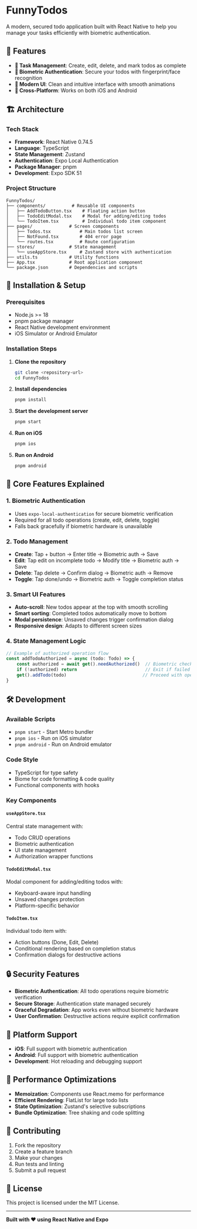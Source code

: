 # FunnyTodos

A modern, secured todo application built with React Native to help you manage your tasks efficiently with biometric authentication.

## 🚀 Features

- **📝 Task Management**: Create, edit, delete, and mark todos as complete
- **🔐 Biometric Authentication**: Secure your todos with fingerprint/face recognition
- **🎨 Modern UI**: Clean and intuitive interface with smooth animations
- **📱 Cross-Platform**: Works on both iOS and Android

## 🏗️ Architecture

### Tech Stack
- **Framework**: React Native 0.74.5
- **Language**: TypeScript
- **State Management**: Zustand
- **Authentication**: Expo Local Authentication
- **Package Manager**: pnpm
- **Development**: Expo SDK 51

### Project Structure
```
FunnyTodos/
├── components/          # Reusable UI components
│   ├── AddTodoButton.tsx    # Floating action button
│   ├── TodoEditModal.tsx    # Modal for adding/editing todos
│   └── TodoItem.tsx         # Individual todo item component
├── pages/              # Screen components
│   ├── Todos.tsx           # Main todos list screen
│   ├── NotFound.tsx        # 404 error page
│   └── routes.tsx          # Route configuration
├── stores/             # State management
│   └── useAppStore.tsx     # Zustand store with authentication
├── utils.ts            # Utility functions
├── App.tsx             # Root application component
└── package.json        # Dependencies and scripts
```



## 🔧 Installation & Setup

### Prerequisites
- Node.js >= 18
- pnpm package manager
- React Native development environment
- iOS Simulator or Android Emulator

### Installation Steps

1. **Clone the repository**
   ```bash
   git clone <repository-url>
   cd FunnyTodos
   ```

2. **Install dependencies**
   ```bash
   pnpm install
   ```

3. **Start the development server**
   ```bash
   pnpm start
   ```

4. **Run on iOS**
   ```bash
   pnpm ios
   ```

5. **Run on Android**
   ```bash
   pnpm android
   ```

## 🎯 Core Features Explained

### 1. Biometric Authentication
- Uses `expo-local-authentication` for secure biometric verification
- Required for all todo operations (create, edit, delete, toggle)
- Falls back gracefully if biometric hardware is unavailable

### 2. Todo Management
- **Create**: Tap + button → Enter title → Biometric auth → Save
- **Edit**: Tap edit on incomplete todo → Modify title → Biometric auth → Save
- **Delete**: Tap delete → Confirm dialog → Biometric auth → Remove
- **Toggle**: Tap done/undo → Biometric auth → Toggle completion status

### 3. Smart UI Features
- **Auto-scroll**: New todos appear at the top with smooth scrolling
- **Smart sorting**: Completed todos automatically move to bottom
- **Modal persistence**: Unsaved changes trigger confirmation dialog
- **Responsive design**: Adapts to different screen sizes

### 4. State Management Logic
```typescript
// Example of authorized operation flow
const addTodoAuthorized = async (todo: Todo) => {
    const authorized = await get().needAuthorized()  // Biometric check
    if (!authorized) return                          // Exit if failed
    get().addTodo(todo)                             // Proceed with operation
}
```

## 🛠️ Development

### Available Scripts
- `pnpm start` - Start Metro bundler
- `pnpm ios` - Run on iOS simulator
- `pnpm android` - Run on Android emulator

### Code Style
- TypeScript for type safety
- Biome for code formatting & code quality
- Functional components with hooks

### Key Components

#### `useAppStore.tsx`
Central state management with:
- Todo CRUD operations
- Biometric authentication
- UI state management
- Authorization wrapper functions

#### `TodoEditModal.tsx`
Modal component for adding/editing todos with:
- Keyboard-aware input handling
- Unsaved changes protection
- Platform-specific behavior

#### `TodoItem.tsx`
Individual todo item with:
- Action buttons (Done, Edit, Delete)
- Conditional rendering based on completion status
- Confirmation dialogs for destructive actions

## 🔒 Security Features

- **Biometric Authentication**: All todo operations require biometric verification
- **Secure Storage**: Authentication state managed securely
- **Graceful Degradation**: App works even without biometric hardware
- **User Confirmation**: Destructive actions require explicit confirmation

## 📱 Platform Support

- **iOS**: Full support with biometric authentication
- **Android**: Full support with biometric authentication
- **Development**: Hot reloading and debugging support

## 🚀 Performance Optimizations

- **Memoization**: Components use React.memo for performance
- **Efficient Rendering**: FlatList for large todo lists
- **State Optimization**: Zustand's selective subscriptions
- **Bundle Optimization**: Tree shaking and code splitting

## 🤝 Contributing

1. Fork the repository
2. Create a feature branch
3. Make your changes
4. Run tests and linting
5. Submit a pull request

## 📄 License

This project is licensed under the MIT License.

---

**Built with ❤️ using React Native and Expo**
